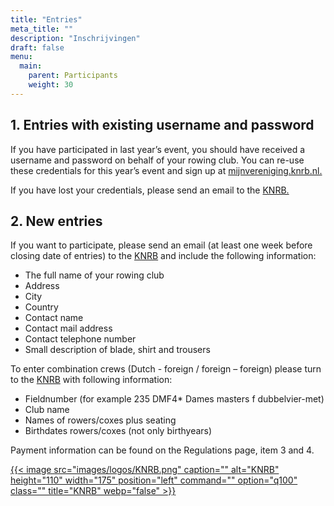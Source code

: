 ```yaml
---
title: "Entries"
meta_title: ""
description: "Inschrijvingen"
draft: false
menu:
  main:
    parent: Participants
    weight: 30
---
```

## 1. Entries with existing username and password
If you have participated in last year’s event, you should have received a username and password on behalf of your rowing club. You can re-use these credentials for this year’s event and sign up at [mijnvereniging.knrb.nl.](https://mijnvereniging.knrb.nl/Account/Login?ReturnUrl=%2F)

If you have lost your credentials, please send an email to the [KNRB.](martijn.vanrossum@knrb.nl)

## 2. New entries
If you want to participate, please send an email (at least one week before closing date of entries) to the [KNRB](martijn.vanrossum@knrb.nl) and include the following information:

- The full name of your rowing club
- Address
- City
- Country
- Contact name
- Contact mail address
- Contact telephone number
- Small description of blade, shirt and trousers

To enter combination crews (Dutch -  foreign / foreign – foreign) please turn to the [KNRB](martijn.vanrossum@knrb.nl) with following information:

- Fieldnumber (for example 235 DMF4* Dames masters f dubbelvier-met)
- Club name
- Names of rowers/coxes plus seating
- Birthdates rowers/coxes (not only birthyears)

Payment information can be found on the Regulations page, item 3 and 4.

<div class="grid grid-cols-1">

[{{< image src="images/logos/KNRB.png" caption="" alt="KNRB" height="110" width="175" position="left" command="" option="q100" class="" title="KNRB"  webp="false" >}}](https://mijnvereniging.knrb.nl/Account/Login?ReturnUrl=%2F)

</div>